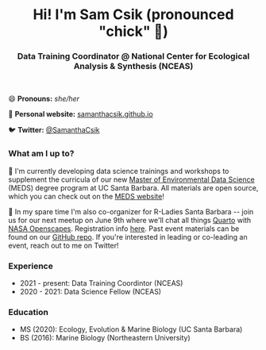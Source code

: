 <h1 align="center">Hi! I'm Sam Csik (pronounced "chick" 🐥)</h1>

<h3 align="center"> Data Training Coordinator @ National Center for Ecological Analysis & Synthesis (NCEAS)</h3>

<br>

😄 **Pronouns:** *she/her* 

📝 **Personal website:** [samanthacsik.github.io](https://samanthacsik.github.io/)

🐦 **Twitter:** [@SamanthaCsik](https://twitter.com/SamanthaCsik)

### What am I up to? 

🌱 I'm currently developing data science trainings and workshops to supplement the curricula of our new [Master of Environmental Data Science](https://bren.ucsb.edu/masters-programs/master-environmental-data-science/academics-meds) (MEDS) degree program at UC Santa Barbara. All materials are open source, which you can check out on the [MEDS website](https://ucsb-meds.github.io/workshops.html)! 

💜 In my spare time I'm also co-organizer for R-Ladies Santa Barbara -- join us for our next meetup on June 9th where we'll chat all things [Quarto](https://quarto.org/docs/get-started/) with [NASA Openscapes](https://nasa-openscapes.github.io/). Registration info [here](https://www.meetup.com/rladies-santa-barbara/events/285849847/). Past event materials can be found on our [GitHub repo](https://github.com/rladies/meetup-presentations_santabarbara). If you're interested in leading or co-leading an event, reach out to me on Twitter!

### Experience

- 2021 - present: Data Training Coordintor (NCEAS)
- 2020 - 2021: Data Science Fellow (NCEAS)

### Education

- MS (2020): Ecology, Evolution & Marine Biology (UC Santa Barbara)
- BS (2016): Marine Biology (Northeastern University)

<!--
**samanthacsik/samanthacsik** is a ✨ _special_ ✨ repository because its `README.md` (this file) appears on your GitHub profile.

Here are some ideas to get you started:

- 🔭 I’m currently working on ...
- 🌱 I’m currently learning ...
- 👯 I’m looking to collaborate on ...
- 🤔 I’m looking for help with ...
- 💬 Ask me about ...
- 📫 How to reach me: ...
- 😄 Pronouns: ...
- ⚡ Fun fact: ...
-->
